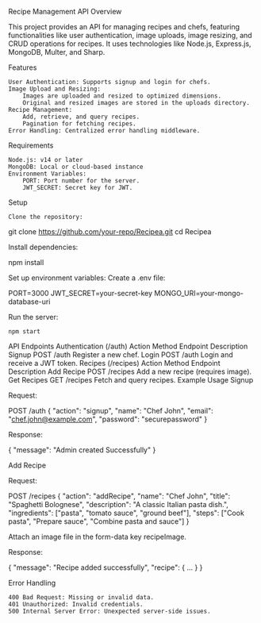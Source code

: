 Recipe Management API
Overview

This project provides an API for managing recipes and chefs, featuring functionalities like user authentication, image uploads, image resizing, and CRUD operations for recipes. It uses technologies like Node.js, Express.js, MongoDB, Multer, and Sharp.

Features

    User Authentication: Supports signup and login for chefs.
    Image Upload and Resizing:
        Images are uploaded and resized to optimized dimensions.
        Original and resized images are stored in the uploads directory.
    Recipe Management:
        Add, retrieve, and query recipes.
        Pagination for fetching recipes.
    Error Handling: Centralized error handling middleware.

Requirements

    Node.js: v14 or later
    MongoDB: Local or cloud-based instance
    Environment Variables:
        PORT: Port number for the server.
        JWT_SECRET: Secret key for JWT.

Setup

    Clone the repository:

git clone https://github.com/your-repo/Recipea.git
cd Recipea

Install dependencies:

npm install

Set up environment variables: Create a .env file:

PORT=3000
JWT_SECRET=your-secret-key
MONGO_URI=your-mongo-database-uri

Run the server:

    npm start

API Endpoints
Authentication (/auth)
Action Method Endpoint Description
Signup POST /auth Register a new chef.
Login POST /auth Login and receive a JWT token.
Recipes (/recipes)
Action Method Endpoint Description
Add Recipe POST /recipes Add a new recipe (requires image).
Get Recipes GET /recipes Fetch and query recipes.
Example Usage
Signup

Request:

POST /auth
{
"action": "signup",
"name": "Chef John",
"email": "chef.john@example.com",
"password": "securepassword"
}

Response:

{
"message": "Admin created Successfully"
}

Add Recipe

Request:

POST /recipes
{
"action": "addRecipe",
"name": "Chef John",
"title": "Spaghetti Bolognese",
"description": "A classic Italian pasta dish.",
"ingredients": ["pasta", "tomato sauce", "ground beef"],
"steps": ["Cook pasta", "Prepare sauce", "Combine pasta and sauce"]
}

Attach an image file in the form-data key recipeImage.

Response:

{
"message": "Recipe added successfully",
"recipe": { ... }
}

Error Handling

    400 Bad Request: Missing or invalid data.
    401 Unauthorized: Invalid credentials.
    500 Internal Server Error: Unexpected server-side issues.
